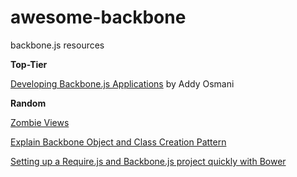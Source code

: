 awesome-backbone
================

backbone.js resources


**Top-Tier**

[Developing Backbone.js Applications](http://addyosmani.github.io/backbone-fundamentals/) by Addy Osmani

**Random**

[Zombie Views](http://lostechies.com/derickbailey/2011/09/15/zombies-run-managing-page-transitions-in-backbone-apps/)

[Explain Backbone Object and Class Creation Pattern](http://stackoverflow.com/questions/11988122/explain-backbone-object-and-class-creation-pattern)

[Setting up a Require.js and Backbone.js project quickly with Bower](http://imstillreallybored.com/2013/08/setting-up-a-require-js-and-backbone-js-project-quickly-with-bower/)
